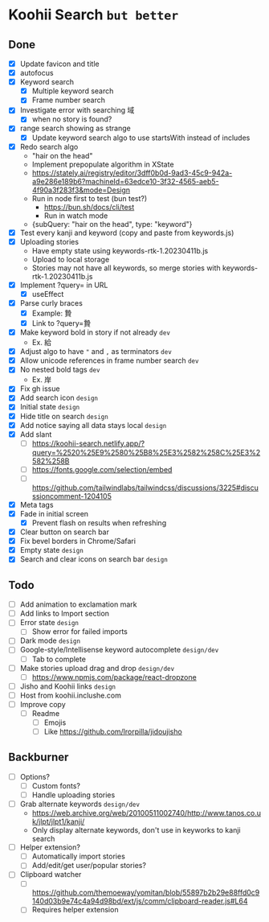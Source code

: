 # Koohii Search `but better`

## Done

- [x] Update favicon and title
- [x] autofocus
- [x] Keyword search
  - [x] Multiple keyword search
  - [x] Frame number search
- [x] Investigate error with searching 域
  - [x] when no story is found?
- [x] range search showing as strange
  - [x] Update keyword search algo to use startsWith instead of includes
- [x] Redo search algo
  - "hair on the head"
  - Implement prepopulate algorithm in XState
  - https://stately.ai/registry/editor/3dff0b0d-9ad3-45c9-942a-a9e286e189b6?machineId=63edce10-3f32-4565-aeb5-4f90a3f283f3&mode=Design
  - Run in node first to test (bun test?)
    - https://bun.sh/docs/cli/test
    - Run in watch mode
  - {subQuery: "hair on the head", type: "keyword"}
- [x] Test every kanji and keyword (copy and paste from keywords.js)
- [x] Uploading stories
  - Have empty state using keywords-rtk-1.20230411b.js
  - Upload to local storage
  - Stories may not have all keywords, so merge stories with keywords-rtk-1.20230411b.js
- [x] Implement ?query= in URL
  - [x] useEffect
- [x] Parse curly braces
  - [x] Example: 贄
  - [x] Link to ?query=贄
- [x] Make keyword bold in story if not already `dev`
  - Ex. 給
- [x] Adjust algo to have `"` and `,` as terminators `dev`
- [x] Allow unicode references in frame number search `dev`
- [x] No nested bold tags `dev`
  - Ex. 岸
- [x] Fix gh issue
- [x] Add search icon `design`
- [x] Initial state `design`
- [x] Hide title on search `design`
- [x] Add notice saying all data stays local `design`
- [x] Add slant
  - [ ] https://koohii-search.netlify.app/?query=%2520%25E9%2580%25B8%25E3%2582%258C%25E3%2582%258B
  - [ ] https://fonts.google.com/selection/embed
  - [ ] https://github.com/tailwindlabs/tailwindcss/discussions/3225#discussioncomment-1204105
- [x] Meta tags
- [x] Fade in initial screen
  - [x] Prevent flash on results when refreshing
- [x] Clear button on search bar
- [x] Fix bevel borders in Chrome/Safari
- [x] Empty state `design`
- [x] Search and clear icons on search bar `design`

## Todo

- [ ] Add animation to exclamation mark
- [ ] Add links to Import section
- [ ] Error state `design`
  - [ ] Show error for failed imports
- [ ] Dark mode `design`
- [ ] Google-style/Intellisense keyword autocomplete `design/dev`
  - [ ] Tab to complete
- [ ] Make stories upload drag and drop `design/dev`
  - [ ] https://www.npmjs.com/package/react-dropzone
- [ ] Jisho and Koohii links `design`
- [ ] Host from koohii.inclushe.com
- [ ] Improve copy
  - [ ] Readme
    - [ ] Emojis
    - [ ] Like https://github.com/lrorpilla/jidoujisho

## Backburner

- [ ] Options?
  - [ ] Custom fonts?
  - [ ] Handle uploading stories
- [ ] Grab alternate keywords `design/dev`
  - https://web.archive.org/web/20100511002740/http://www.tanos.co.uk/jlpt/jlpt1/kanji/
  - Only display alternate keywords, don't use in keyworks to kanji search
- [ ] Helper extension?
  - [ ] Automatically import stories
  - [ ] Add/edit/get user/popular stories?
- [ ] Clipboard watcher
  - [ ] https://github.com/themoeway/yomitan/blob/55897b2b29e88ffd0c9140d03b9e74c4a94d98bd/ext/js/comm/clipboard-reader.js#L64
  - [ ] Requires helper extension
